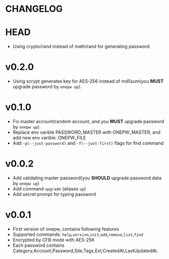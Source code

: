 CHANGELOG
=========

# HEAD

* Using crypto/rand instead of math/rand for generating password.

# v0.2.0

* Using scrypt generates key for AES-256 instead of md5sum(you **MUST** upgrade password by `onepw up`).

# v0.1.0

* Fix master account(random account, and you **MUST** upgrade password by `onepw up`).
* Replace env varible PASSWORD_MASTER with ONEPW_MASTER, and add new env varible: ONEPW_FILE
* Add `-p(--just-password)` and `-f(--just-first)` flags for find command

# v0.0.2

* Add validating master password(you **SHOULD** upgrade password.data by `onepw up`)
* Add command `upgrade` (aliases `up`)
* Add secret prompt for typing password

# v0.0.1

* First version of onepw, contains following features
* Supported commands: `help`,`version`,`init`,`add`,`remove`,`list`,`find`
* Encrypted by CFB mode with AES-256
* Each password contains Category,Account,Password,Site,Tags,Ext,CreatedAt,LastUpdatedAt.

